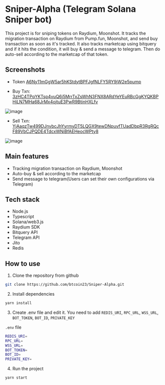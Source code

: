 # Sniper-Alpha (Telegram Solana Sniper bot)

This project is for sniping tokens on Raydium, Moonshot.
It tracks the migration transaction on Raydium from Pump.fun, Moonshot, and send buy transaction as soon as it's tracked.
It also tracks marketcap using bitquery and if it hits the condition, it will buy & send a message to telegram.
Then do auto-sell according to the marketcap of that token.

## Screenshots

- Token [A6Ny11mGgW5ar5hKStdytBPFJgfNLFY5RY9jW2e5pump](https://solscan.io/token/A6Ny11mGgW5ar5hKStdytBPFJgfNLFY5RY9jW2e5pump)

- Buy Txn:  [3zHC4TPqYKTsp4vuQ6j5MrrTxZsWhN3FNX8ARdYeYEuRBcGgKYQKBPHjLN7MHa68JrMx4ojtuE3PwR9BtinHXLfv](https://solscan.io/tx/3zHC4TPqYKTsp4vuQ6j5MrrTxZsWhN3FNX8ARdYeYEuRBcGgKYQKBPHjLN7MHa68JrMx4ojtuE3PwR9BtinHXLfv)


![image](https://github.com/user-attachments/assets/c7fe7344-e831-454b-a445-d113ea5ada9c)

- Sell Txn: [YjAaqzTw499DJnvbcJhYyrmyDT5LQGX9tewDNpuvfTUadDbpR3RgRQcF89VbCJPQDE4TdcxWNiBfAEHeocWPty8](https://solscan.io/tx/YjAaqzTw499DJnvbcJhYyrmyDT5LQGX9tewDNpuvfTUadDbpR3RgRQcF89VbCJPQDE4TdcxWNiBfAEHeocWPty8)

![image](https://github.com/user-attachments/assets/2f9c7044-7d48-4ffa-a669-660097a57ba1)



## Main features

- Tracking migration transaction on Raydium, Moonshot
- Auto-buy & sell according to the marketcap
- Send message to telegram(Users can set their own configurations via Telegram)

## Tech stack

- Node.js
- Typescript
- Solana/web3.js
- Raydium SDK
- Bitquery API
- Telegram API
- Jito
- Redis

## How to use

1. Clone the repository from github

```sh
git clone https://github.com/btcoin23/Sniper-Alpha.git
```

2. Install dependencies

```sh
yarn install
```

3. Create .env file and edit it.
You need to add `REDIS_URI`, `RPC_URL`, `WSS_URL`, `BOT_TOKEN`, `BOT_ID`, `PRIVATE_KEY`

`.env` file
```sh
REDIS_URI=
RPC_URL=
WSS_URL=
BOT_TOKEN=
BOT_ID=
PRIVATE_KEY=
```
4. Run the project

```sh
yarn start
```

